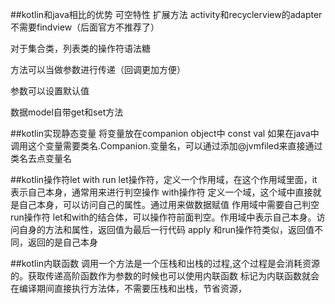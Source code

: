 ##kotlin和java相比的优势
可空特性 
扩展方法
activity和recyclerview的adapter不需要findview（后面官方不推荐了）

对于集合类，列表类的操作符语法糖

方法可以当做参数进行传递（回调更加方便）

参数可以设置默认值

数据model自带get和set方法



##kotlin实现静态变量
将变量放在companion object中 const val
如果在java中调用这个变量需要类名.Companion.变量名，可以通过添加@jvmfiled来直接通过类名去点变量名


##kotlin操作符let with run
let操作符，定义一个作用域，在这个作用域里面，it表示自己本身，通常用来进行判空操作
with操作符 定义一个域，这个域中直接就是自己本身，可以访问自己的属性。通过用来做数据赋值  作用域中需要自己判空
run操作符 let和with的结合体，可以操作符前面判空。作用域中表示自己本身。访问自身的方法和属性，返回值为最后一行代码
apply 和run操作符类似，返回值不同，返回的是自己本身


##kotlin内联函数
调用一个方法是一个压栈和出栈的过程,这个过程是会消耗资源的。获取传递高阶函数作为参数的时候也可以使用内联函数
标记为内联函数就会在编译期间直接执行方法体，不需要压栈和出栈，节省资源，
